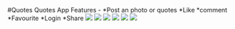 #Quotes
Quotes App 
Features - 
*Post an photo or quotes
*Like
*comment
*Favourite
*Login
*Share
![](screenshots/61494238_445376779611719_5772265823385157632_n.png)
![](screenshots/61067583_1050629248467647_4445999047869726720_n.png)
![](screenshots/61581422_877473555932237_2885770160902242304_n.png)
![](screenshots/61839777_650162305469202_3474413995962662912_n.png)
![](screenshots/61841319_436717370487444_6037873412787929088_n.png)
![](screenshots/61067583_1050629248467647_4445999047869726720_n.png)



